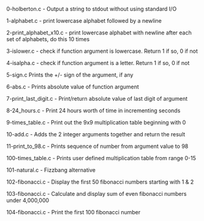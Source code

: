 0-holberton.c - Output a string to stdout without using standard I/O

1-alphabet.c - print lowercase alphabet followed by a newline

2-print_alphabet_x10.c - print lowercase alphabet with newline after each set of alphabets, do this 10 times

3-islower.c - check if function argument is lowercase.  Return 1 if so, 0 if not

4-isalpha.c - check if function argument is a letter.  Return 1 if so, 0 if not

5-sign.c Prints the +/- sign of the argument, if any

6-abs.c - Prints absolute value of function argument

7-print_last_digit.c - Print/return absolute value of last digit of argument

8-24_hours.c - Print 24 hours worth of time in incrementing seconds

9-times_table.c - Print out the 9x9 multiplication table beginning with 0

10-add.c - Adds the 2 integer arguments together and return the result

11-print_to_98.c - Prints sequence of number from argument value to 98

100-times_table.c - Prints user defined multiplication table from range 0-15

101-natural.c - Fizzbang alternative

102-fibonacci.c - Display the first 50 fibonacci numbers starting with 1 & 2

103-fibonacci.c - Calculate and display sum of even fibonacci numbers under 4,000,000

104-fibonacci.c - Print the first 100 fibonacci number


